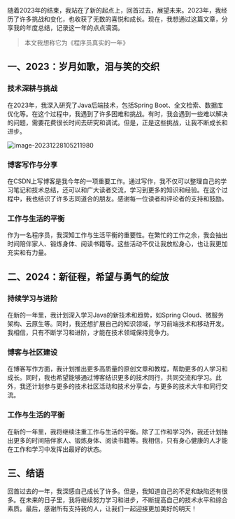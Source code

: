 随着2023年的结束，我站在了新的起点上，回首过去，展望未来。2023年，我经历了许多挑战和变化，也收获了无数的喜悦和成长。现在，我想通过这篇文章，分享我的年度总结，记录这一年的点点滴滴。

> 本文我想称它为《程序员真实的一年》

## 一、2023：岁月如歌，泪与笑的交织

### 技术深耕与挑战

在2023年，我深入研究了Java后端技术，包括Spring Boot、全文检索、数据库优化等。在这个过程中，我遇到了许多困难和挑战。有时，我会遇到一些难以解决的问题，需要花费很长时间去研究和调试。但是，正是这些挑战，让我不断成长和进步。



![image-20231228105211980](https://image.xiaoxiaofeng.site/blog/2023/12/28/xxf-20231228105212.png?xxfjava)



### 博客写作与分享

在CSDN上写博客是我今年的一项重要工作。通过写作，我不仅可以整理自己的学习笔记和技术总结，还可以和广大读者交流，学习到更多的知识和经验。在这个过程中，我也结识了许多志同道合的朋友。感谢每一位读者和评论者的支持和鼓励。

### 工作与生活的平衡

作为一名程序员，我深知工作与生活平衡的重要性。在繁忙的工作之余，我会抽出时间陪伴家人、锻炼身体、阅读书籍等。这些活动不仅让我放松身心，也让我更加充实和有力量。

## 二、2024：新征程，希望与勇气的绽放

### 持续学习与进阶

在新的一年里，我计划深入学习Java的新技术和趋势，如Spring Cloud、微服务架构、云原生等。同时，我还想扩展自己的知识领域，学习前端技术和移动开发。我相信，只有不断学习和进阶，才能在技术领域保持竞争力。

### 博客与社区建设

在博客写作方面，我计划推出更多高质量的原创文章和教程，帮助更多的人学习和成长。同时，我也希望能够通过博客结识更多的技术同行，共同交流和学习。此外，我还计划参与更多的技术社区活动和技术分享会，与更多的技术大牛和同行交流。

### 工作与生活的平衡

在新的一年里，我将继续注重工作与生活的平衡。除了工作和学习外，我还计划抽出更多的时间陪伴家人、锻炼身体、阅读书籍等。我相信，只有身心健康的人才能在工作和学习中发挥出最好的状态。

## 三、结语

回首过去的一年，我深感自己成长了许多。但是，我知道自己的不足和缺陷还有很多。在未来的日子里，我将继续努力学习和进步，不断提高自己的技术水平和综合素质。最后，感谢所有支持我的人，让我们一起迎接更加美好的明天！